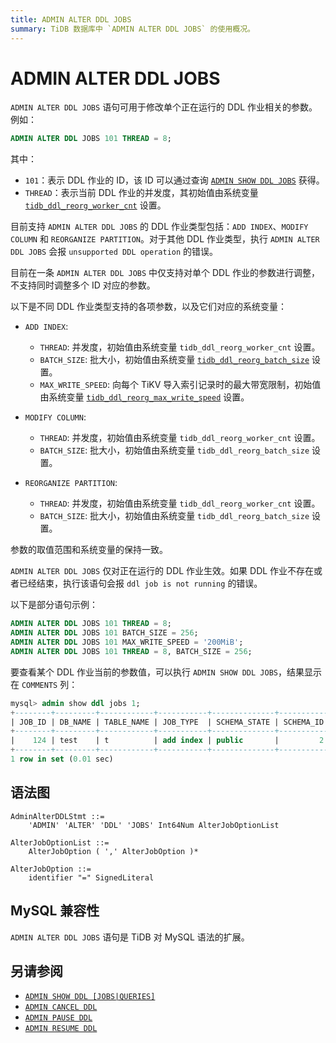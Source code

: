 ```yaml
---
title: ADMIN ALTER DDL JOBS
summary: TiDB 数据库中 `ADMIN ALTER DDL JOBS` 的使用概况。
---
```


# ADMIN ALTER DDL JOBS

`ADMIN ALTER DDL JOBS` 语句可用于修改单个正在运行的 DDL 作业相关的参数。例如：

```sql
ADMIN ALTER DDL JOBS 101 THREAD = 8;
```

其中：

- `101`：表示 DDL 作业的 ID，该 ID 可以通过查询 [`ADMIN SHOW DDL JOBS`](/sql-statements/sql-statement-admin-show-ddl.md) 获得。
- `THREAD`：表示当前 DDL 作业的并发度，其初始值由系统变量 [`tidb_ddl_reorg_worker_cnt`](/system-variables.md#tidb_ddl_reorg_worker_cnt) 设置。

目前支持 `ADMIN ALTER DDL JOBS` 的 DDL 作业类型包括：`ADD INDEX`、`MODIFY COLUMN` 和 `REORGANIZE PARTITION`。对于其他 DDL 作业类型，执行 `ADMIN ALTER DDL JOBS` 会报 `unsupported DDL operation` 的错误。

目前在一条 `ADMIN ALTER DDL JOBS` 中仅支持对单个 DDL 作业的参数进行调整，不支持同时调整多个 ID 对应的参数。

以下是不同 DDL 作业类型支持的各项参数，以及它们对应的系统变量：

- `ADD INDEX`: 
    - `THREAD`: 并发度，初始值由系统变量 `tidb_ddl_reorg_worker_cnt` 设置。
    - `BATCH_SIZE`: 批大小，初始值由系统变量 [`tidb_ddl_reorg_batch_size`](/system-variables.md#tidb_ddl_reorg_batch_size) 设置。
    - `MAX_WRITE_SPEED`: 向每个 TiKV 导入索引记录时的最大带宽限制，初始值由系统变量 [`tidb_ddl_reorg_max_write_speed`](/system-variables.md#tidb_ddl_reorg_max_write_speed-从-v850-版本开始引入) 设置。

- `MODIFY COLUMN`:
    - `THREAD`: 并发度，初始值由系统变量 `tidb_ddl_reorg_worker_cnt` 设置。
    - `BATCH_SIZE`: 批大小，初始值由系统变量 `tidb_ddl_reorg_batch_size` 设置。

- `REORGANIZE PARTITION`:
    - `THREAD`: 并发度，初始值由系统变量 `tidb_ddl_reorg_worker_cnt` 设置。
    - `BATCH_SIZE`: 批大小，初始值由系统变量 `tidb_ddl_reorg_batch_size` 设置。

参数的取值范围和系统变量的保持一致。

`ADMIN ALTER DDL JOBS` 仅对正在运行的 DDL 作业生效。如果 DDL 作业不存在或者已经结束，执行该语句会报 `ddl job is not running` 的错误。

以下是部分语句示例：

```sql
ADMIN ALTER DDL JOBS 101 THREAD = 8;
ADMIN ALTER DDL JOBS 101 BATCH_SIZE = 256;
ADMIN ALTER DDL JOBS 101 MAX_WRITE_SPEED = '200MiB';
ADMIN ALTER DDL JOBS 101 THREAD = 8, BATCH_SIZE = 256;
```

要查看某个 DDL 作业当前的参数值，可以执行 `ADMIN SHOW DDL JOBS`，结果显示在 `COMMENTS` 列：

```sql
mysql> admin show ddl jobs 1;
+--------+---------+------------+-----------+--------------+-----------+----------+-----------+----------------------------+----------------------------+----------------------------+--------+-----------------------+
| JOB_ID | DB_NAME | TABLE_NAME | JOB_TYPE  | SCHEMA_STATE | SCHEMA_ID | TABLE_ID | ROW_COUNT | CREATE_TIME                | START_TIME                 | END_TIME                   | STATE  | COMMENTS              |
+--------+---------+------------+-----------+--------------+-----------+----------+-----------+----------------------------+----------------------------+----------------------------+--------+-----------------------+
|    124 | test    | t          | add index | public       |         2 |      122 |         3 | 2024-11-15 11:17:06.213000 | 2024-11-15 11:17:06.213000 | 2024-11-15 11:17:08.363000 | synced | ingest, DXF, thread=8 |
+--------+---------+------------+-----------+--------------+-----------+----------+-----------+----------------------------+----------------------------+----------------------------+--------+-----------------------+
1 row in set (0.01 sec)
```

## 语法图

```ebnf+diagram
AdminAlterDDLStmt ::=
    'ADMIN' 'ALTER' 'DDL' 'JOBS' Int64Num AlterJobOptionList

AlterJobOptionList ::=
    AlterJobOption ( ',' AlterJobOption )*

AlterJobOption ::=
    identifier "=" SignedLiteral
```

## MySQL 兼容性

`ADMIN ALTER DDL JOBS` 语句是 TiDB 对 MySQL 语法的扩展。

## 另请参阅

* [`ADMIN SHOW DDL [JOBS|QUERIES]`](/sql-statements/sql-statement-admin-show-ddl.md)
* [`ADMIN CANCEL DDL`](/sql-statements/sql-statement-admin-cancel-ddl.md)
* [`ADMIN PAUSE DDL`](/sql-statements/sql-statement-admin-pause-ddl.md)
* [`ADMIN RESUME DDL`](/sql-statements/sql-statement-admin-resume-ddl.md)
